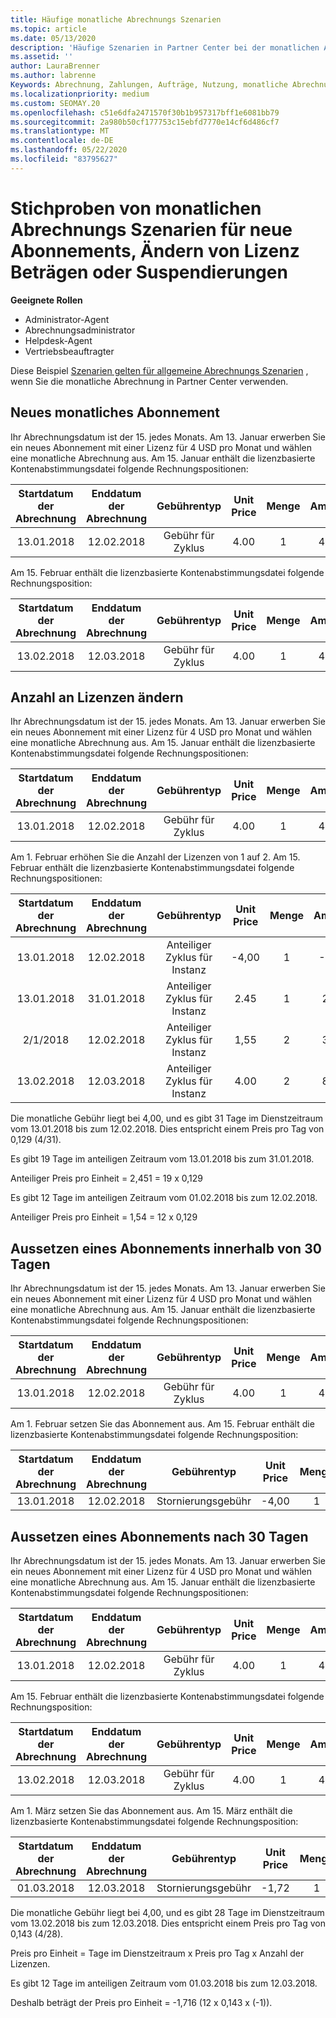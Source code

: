 ```yaml
---
title: Häufige monatliche Abrechnungs Szenarien
ms.topic: article
ms.date: 05/13/2020
description: 'Häufige Szenarien in Partner Center bei der monatlichen Abrechnung: umfasst das Hinzufügen neuer Abonnements, das Ändern der Lizenz Menge und das Anhalten von Abonnements.'
ms.assetid: ''
author: LauraBrenner
ms.author: labrenne
Keywords: Abrechnung, Zahlungen, Aufträge, Nutzung, monatliche Abrechnung, Abonnements, Abstimmungs Datei
ms.localizationpriority: medium
ms.custom: SEOMAY.20
ms.openlocfilehash: c51e6dfa2471570f30b1b957317bff1e6081bb79
ms.sourcegitcommit: 2a980b50cf177753c15ebfd7770e14cf6d486cf7
ms.translationtype: MT
ms.contentlocale: de-DE
ms.lasthandoff: 05/22/2020
ms.locfileid: "83795627"
---
```

# <a name="sample-monthly-billing-scenarios-for-new-subscriptions-changing-license-amounts-or-suspensions"></a>Stichproben von monatlichen Abrechnungs Szenarien für neue Abonnements, Ändern von Lizenz Beträgen oder Suspendierungen

**Geeignete Rollen**

- Administrator-Agent
- Abrechnungsadministrator
- Helpdesk-Agent
- Vertriebsbeauftragter

Diese Beispiel [Szenarien gelten für allgemeine Abrechnungs Szenarien](common-billing-scenarios.md) , wenn Sie die monatliche Abrechnung in Partner Center verwenden.

## <a name="new-monthly-subscription"></a>Neues monatliches Abonnement

Ihr Abrechnungsdatum ist der 15. jedes Monats. Am 13. Januar erwerben Sie ein neues Abonnement mit einer Lizenz für 4 USD pro Monat und wählen eine monatliche Abrechnung aus. Am 15. Januar enthält die lizenzbasierte Kontenabstimmungsdatei folgende Rechnungspositionen:

|Startdatum der Abrechnung |Enddatum der Abrechnung |Gebührentyp |Unit Price |Menge |Amount |
|       :---:      |    :---:       | :---:      |:---:      |:---:    |:---:  |
|13.01.2018         |12.02.2018    |Gebühr für Zyklus   |4.00       |1        |4.00 |

Am 15. Februar enthält die lizenzbasierte Kontenabstimmungsdatei folgende Rechnungsposition:

|Startdatum der Abrechnung |Enddatum der Abrechnung |Gebührentyp |Unit Price |Menge |Amount |
|       :---:      |    :---:       | :---:      |:---:      |:---:    |:---:  |
|13.02.2018         |12.03.2018    |Gebühr für Zyklus   |4.00       |1        |4.00 |

## <a name="change-license-quantity"></a>Anzahl an Lizenzen ändern

Ihr Abrechnungsdatum ist der 15. jedes Monats. Am 13. Januar erwerben Sie ein neues Abonnement mit einer Lizenz für 4 USD pro Monat und wählen eine monatliche Abrechnung aus. Am 15. Januar enthält die lizenzbasierte Kontenabstimmungsdatei folgende Rechnungspositionen:

|Startdatum der Abrechnung |Enddatum der Abrechnung |Gebührentyp |Unit Price |Menge |Amount |
|       :---:      |    :---:       | :---:      |:---:      |:---:    |:---:  |
|13.01.2018         |12.02.2018    |Gebühr für Zyklus   |4.00       |1        |4.00    |

Am 1. Februar erhöhen Sie die Anzahl der Lizenzen von 1 auf 2. Am 15. Februar enthält die lizenzbasierte Kontenabstimmungsdatei folgende Rechnungspositionen:

|Startdatum der Abrechnung |Enddatum der Abrechnung |Gebührentyp |Unit Price |Menge |Amount |
|       :---:      |    :---:       | :---:      |:---:      |:---:    |:---:  |
| 13.01.2018        |12.02.2018    |Anteiliger Zyklus für Instanz   |-4,00       |1        |-4,00   |
|13.01.2018         |31.01.2018    | Anteiliger Zyklus für Instanz   |2.45       |1        |2.45    |
|2/1/2018         |12.02.2018    | Anteiliger Zyklus für Instanz   |1,55       |2        |3.10    |
|13.02.2018         |12.03.2018    | Anteiliger Zyklus für Instanz   |4.00       |2        |8.00    |

Die monatliche Gebühr liegt bei 4,00, und es gibt 31 Tage im Dienstzeitraum vom 13.01.2018 bis zum 12.02.2018. Dies entspricht einem Preis pro Tag von 0,129 (4/31).

Es gibt 19 Tage im anteiligen Zeitraum vom 13.01.2018 bis zum 31.01.2018.

Anteiliger Preis pro Einheit = 2,451 = 19 x 0,129

Es gibt 12 Tage im anteiligen Zeitraum vom 01.02.2018 bis zum 12.02.2018.

Anteiliger Preis pro Einheit = 1,54 = 12 x 0,129

## <a name="suspend-before-30-days"></a>Aussetzen eines Abonnements innerhalb von 30 Tagen

Ihr Abrechnungsdatum ist der 15. jedes Monats. Am 13. Januar erwerben Sie ein neues Abonnement mit einer Lizenz für 4 USD pro Monat und wählen eine monatliche Abrechnung aus. Am 15. Januar enthält die lizenzbasierte Kontenabstimmungsdatei folgende Rechnungspositionen:

|Startdatum der Abrechnung |Enddatum der Abrechnung |Gebührentyp |Unit Price |Menge |Amount |
|       :---:      |    :---:       | :---:      |:---:      |:---:    |:---:  |
|13.01.2018         |12.02.2018    |Gebühr für Zyklus   |4.00       |1        |4.00    |

Am 1. Februar setzen Sie das Abonnement aus. Am 15. Februar enthält die lizenzbasierte Kontenabstimmungsdatei folgende Rechnungsposition:

|Startdatum der Abrechnung |Enddatum der Abrechnung |Gebührentyp |Unit Price |Menge |Amount |
|       :---:      |    :---:       | :---:      |:---:      |:---:    |:---:  |
13.01.2018|12.02.2018|Stornierungsgebühr|-4,00|1|-4,00

## <a name="suspend-after-30-days"></a>Aussetzen eines Abonnements nach 30 Tagen

Ihr Abrechnungsdatum ist der 15. jedes Monats. Am 13. Januar erwerben Sie ein neues Abonnement mit einer Lizenz für 4 USD pro Monat und wählen eine monatliche Abrechnung aus. Am 15. Januar enthält die lizenzbasierte Kontenabstimmungsdatei folgende Rechnungspositionen:

|Startdatum der Abrechnung |Enddatum der Abrechnung |Gebührentyp |Unit Price |Menge |Amount |
|       :---:      |    :---:       | :---:      |:---:      |:---:    |:---:  |
13.01.2018|12.02.2018|Gebühr für Zyklus|4.00|1|4.00

Am 15. Februar enthält die lizenzbasierte Kontenabstimmungsdatei folgende Rechnungsposition:

|Startdatum der Abrechnung |Enddatum der Abrechnung |Gebührentyp |Unit Price |Menge |Amount |
|       :---:      |    :---:       | :---:      |:---:      |:---:    |:---:  |
13.02.2018|12.03.2018|Gebühr für Zyklus|4.00|1|4.00

Am 1. März setzen Sie das Abonnement aus. Am 15. März enthält die lizenzbasierte Kontenabstimmungsdatei folgende Rechnungsposition:

|Startdatum der Abrechnung |Enddatum der Abrechnung |Gebührentyp |Unit Price |Menge |Amount |
|       :---:      |    :---:       | :---:      |:---:      |:---:    |:---:  |
01.03.2018|12.03.2018|Stornierungsgebühr|-1,72|1|-1,72

Die monatliche Gebühr liegt bei 4,00, und es gibt 28 Tage im Dienstzeitraum vom 13.02.2018 bis zum 12.03.2018. Dies entspricht einem Preis pro Tag von 0,143 (4/28).

Preis pro Einheit = Tage im Dienstzeitraum x Preis pro Tag x Anzahl der Lizenzen.

Es gibt 12 Tage im anteiligen Zeitraum vom 01.03.2018 bis zum 12.03.2018.

Deshalb beträgt der Preis pro Einheit = -1,716 (12 x 0,143 x (-1)).
